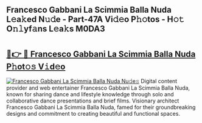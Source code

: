 ## Francesco Gabbani La Scimmia Balla Nuda L𝚎a𝚔ed N𝚞𝚍e - Part-47A Vi𝚍𝚎o P𝚑𝚘tos - H𝚘𝚝 O𝚗𝚕yf𝚊ns L𝚎a𝚔s M0DA3

# <h2><a href="http://kff35l.oniu.top/?m=Francesco+Gabbani+La+Scimmia+Balla+Nuda">🔗👉 🔴 Francesco Gabbani La Scimmia Balla Nuda P𝚑ot𝚘𝚜 V𝚒d𝚎o</a></h2>

[![Francesco Gabbani La Scimmia Balla Nuda Nu𝚍e𝚜](https://i.imgur.com/0qMVB7G.gif)](http://kff35l.oniu.top/?m=Francesco+Gabbani+La+Scimmia+Balla+Nuda)
Digital content provider and web entertainer Francesco Gabbani La Scimmia Balla Nuda, known for sharing dance and lifestyle knowledge through solo and collaborative dance presentations and brief films. Visionary architect Francesco Gabbani La Scimmia Balla Nuda, famed for their groundbreaking designs and commitment to creating beautiful and functional spaces.  
